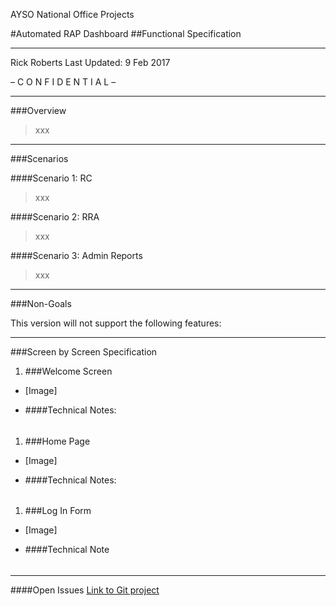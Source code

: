 AYSO National Office Projects

#Automated RAP Dashboard
##Functional Specification
___
Rick Roberts
Last Updated: 9 Feb 2017

– C O N F I D E N T I A L –
___

###Overview

> xxx
___

###Scenarios

####Scenario 1: RC

>xxx

####Scenario 2: RRA

>xxx

####Scenario 3: Admin Reports

>xxx
___
###Non-Goals

This version will not support the following features:

---
###Screen by Screen Specification

1. ###Welcome Screen
* [Image]

* ####Technical Notes:
######

1. ###Home Page
* [Image]

* ####Technical Notes:
######

1. ###Log In Form
* [Image]

* ####Technical Note
######

---
####Open Issues
[Link to Git project](https://github.com)
